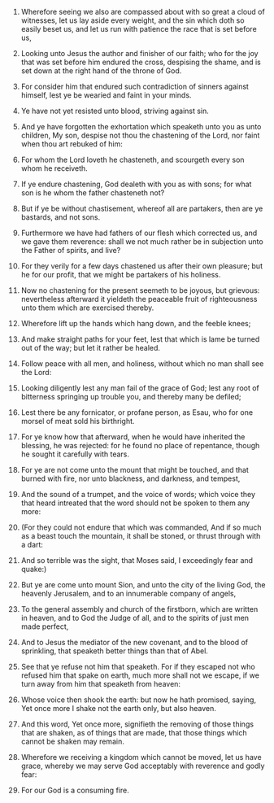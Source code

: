 1. Wherefore seeing we also are compassed about with so great a
cloud of witnesses, let us lay aside every weight, and the sin which
doth so easily beset us, and let us run with patience the race that is
set before us,

2. Looking unto Jesus the author and finisher of our
faith; who for the joy that was set before him endured the cross,
despising the shame, and is set down at the right hand of the throne
of God.

3. For consider him that endured such contradiction of sinners
against himself, lest ye be wearied and faint in your minds.

4. Ye have not yet resisted unto blood, striving against sin.

5. And ye have forgotten the exhortation which speaketh unto you as
unto children, My son, despise not thou the chastening of the Lord,
nor faint when thou art rebuked of him:

6. For whom the Lord loveth
he chasteneth, and scourgeth every son whom he receiveth.

7. If ye endure chastening, God dealeth with you as with sons; for
what son is he whom the father chasteneth not?

8. But if ye be
without chastisement, whereof all are partakers, then are ye bastards,
and not sons.

9. Furthermore we have had fathers of our flesh which corrected us,
and we gave them reverence: shall we not much rather be in subjection
unto the Father of spirits, and live?

10. For they verily for a few
days chastened us after their own pleasure; but he for our profit,
that we might be partakers of his holiness.

11. Now no chastening for the present seemeth to be joyous, but
grievous: nevertheless afterward it yieldeth the peaceable fruit of
righteousness unto them which are exercised thereby.

12. Wherefore lift up the hands which hang down, and the feeble
knees;

13. And make straight paths for your feet, lest that which is
lame be turned out of the way; but let it rather be healed.

14. Follow peace with all men, and holiness, without which no man
shall see the Lord:

15. Looking diligently lest any man fail of the
grace of God; lest any root of bitterness springing up trouble you,
and thereby many be defiled;

16. Lest there be any fornicator, or
profane person, as Esau, who for one morsel of meat sold his
birthright.

17. For ye know how that afterward, when he would have inherited the
blessing, he was rejected: for he found no place of repentance, though
he sought it carefully with tears.

18. For ye are not come unto the mount that might be touched, and
that burned with fire, nor unto blackness, and darkness, and tempest,

19. And the sound of a trumpet, and the voice of words; which voice
they that heard intreated that the word should not be spoken to them
any more:

20. (For they could not endure that which was commanded,
And if so much as a beast touch the mountain, it shall be stoned, or
thrust through with a dart:

21. And so terrible was the sight, that
Moses said, I exceedingly fear and quake:)

22. But ye are come unto
mount Sion, and unto the city of the living God, the heavenly
Jerusalem, and to an innumerable company of angels,

23. To the
general assembly and church of the firstborn, which are written in
heaven, and to God the Judge of all, and to the spirits of just men
made perfect,

24. And to Jesus the mediator of the new covenant, and
to the blood of sprinkling, that speaketh better things than that of
Abel.

25. See that ye refuse not him that speaketh. For if they escaped
not who refused him that spake on earth, much more shall not we
escape, if we turn away from him that speaketh from heaven:

26. Whose voice then shook the earth: but now he hath promised, saying,
Yet once more I shake not the earth only, but also heaven.

27. And this word, Yet once more, signifieth the removing of those
things that are shaken, as of things that are made, that those things
which cannot be shaken may remain.

28. Wherefore we receiving a kingdom which cannot be moved, let us
have grace, whereby we may serve God acceptably with reverence and
godly fear:

29. For our God is a consuming fire.